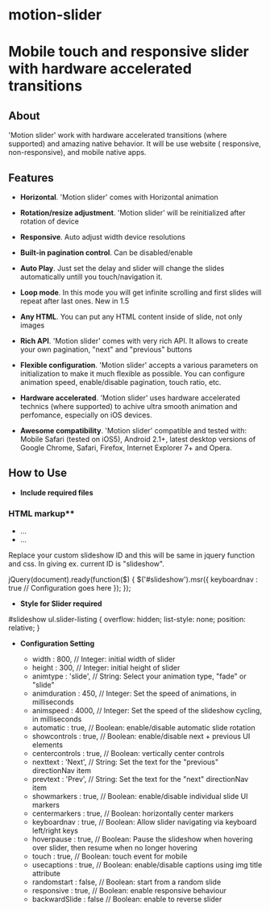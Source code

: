 # motion-slider

# Mobile touch and responsive slider with hardware accelerated transitions

## About

'Motion slider' work with hardware accelerated transitions (where supported) and amazing native behavior. It will be use website ( responsive, non-responsive), and mobile native apps.

## Features

  * **Horizontal**. 'Motion slider' comes with Horizontal animation

  * **Rotation/resize adjustment**. 'Motion slider' will be reinitialized after rotation of device

  * **Responsive**. Auto adjust width device resolutions

  * **Built-in pagination control**. Can be disabled/enable

  * **Auto Play**. Just set the delay and slider will change the slides automatically untill you touch/navigation it.

  * **Loop mode**. In this mode you will get infinite scrolling and first slides will repeat after last ones. New in 1.5

  * **Any HTML**. You can put any HTML content inside of slide, not only images

  * **Rich API**. 'Motion slider' comes with very rich API. It allows to create your own pagination, "next" and "previous" buttons 

  * **Flexible configuration**. 'Motion slider' accepts a various parameters on initialization to make it much flexible as possible. You can configure animation speed, enable/disable pagination, touch ratio, etc.

  * **Hardware accelerated**. 'Motion slider' uses hardware accelerated technics (where supported) to achive ultra smooth animation and perfomance, especially on iOS devices.

  * **Awesome compatibility**. 'Motion slider' compatible and tested with: Mobile Safari (tested on iOS5), Android 2.1+, latest desktop versions of Google Chrome, Safari, Firefox, Internet Explorer 7+ and Opera.
  
## How to Use 

  * **Include required files** 
      <script src="http://code.jquery.com/jquery-1.11.2.min.js"></script>
      <script>window.jQuery || document.write('<script src="js/jquery.js">\x3C/script>')</script>
      <script type="text/javascript" src="js/jquery.mobile-events.min.js"></script>
      <script type="text/javascript" src="js/motion-slider-min-1.0.0.js"></script>
  
  ### HTML markup**
  <div id="slideshow">
    <ul class="slider-listing">
        <li>...</li>
        <li>...</li>
    </ul>
  </div>
  
  Replace your custom slideshow ID and this will be same in jquery function and css. In giving ex. current ID is "slideshow".
  
  jQuery(document).ready(function($) {
	$('#slideshow').msr({
		keyboardnav     : true  // Configuration goes here
	});
  });
  
  * **Style for Slider required**
  
  #slideshow ul.slider-listing { overflow: hidden; list-style: none; position: relative; }
  
  * **Configuration Setting**

	* width           : 800,      // Integer: initial width of slider
	* height          : 300,      // Integer: initial height of slider
	* animtype        : 'slide',  // String: Select your animation type, "fade" or "slide"
	* animduration    : 450,      // Integer: Set the speed of animations, in milliseconds
	* animspeed       : 4000,     // Integer: Set the speed of the slideshow cycling, in milliseconds
	* automatic       : true,     // Boolean: enable/disable automatic slide rotation
	* showcontrols    : true,     // Boolean: enable/disable next + previous UI elements
	* centercontrols  : true,     // Boolean: vertically center controls
	* nexttext        : 'Next',   // String: Set the text for the "previous" directionNav item
	* prevtext        : 'Prev',   // String: Set the text for the "next" directionNav item
	* showmarkers     : true,     // Boolean: enable/disable individual slide UI markers
	* centermarkers   : true,     // Boolean: horizontally center markers
	* keyboardnav     : true,     // Boolean: Allow slider navigating via keyboard left/right keys
	* hoverpause      : true,     // Boolean: Pause the slideshow when hovering over slider, then resume when no longer hovering
	* touch           : true,     // Boolean: touch event for mobile
	* usecaptions     : true,     // Boolean: enable/disable captions using img title attribute
	* randomstart     : false,    // Boolean: start from a random slide
	* responsive      : true,     // Boolean: enable responsive behaviour
	* backwardSlide   : false     // Boolean: enable to reverse slider